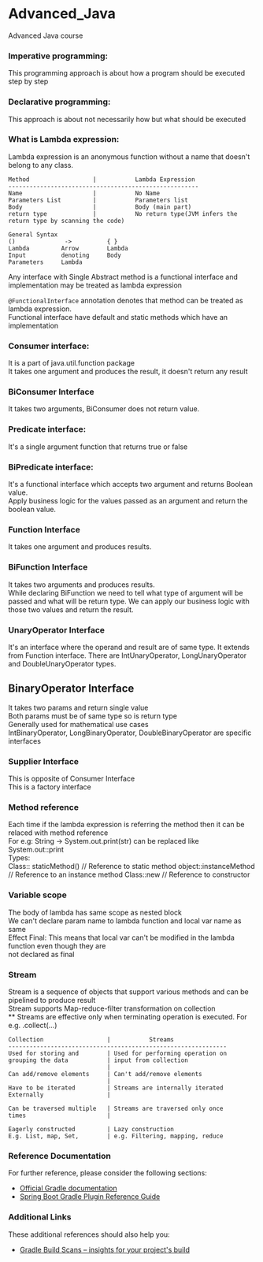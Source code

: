 # Advanced_Java
Advanced Java course

### Imperative programming:  
This programming approach is about how a program should be executed step by step

### Declarative programming:  
This approach is about not necessarily how but what should be executed

### What is Lambda expression:
Lambda expression is an anonymous function without a name that doesn't belong to any class.

    Method                  |           Lambda Expression
    ------------------------------------------------------
    Name                    |           No Name
    Parameters List         |           Parameters list
    Body                    |           Body (main part)
    return type             |           No return type(JVM infers the return type by scanning the code)               
    
    General Syntax
    ()              ->          { }
    Lambda         Arrow        Lambda 
    Input          denoting     Body
    Parameters     Lambda

Any interface with Single Abstract method is a functional interface and implementation may be treated as lambda expression

```@FunctionalInterface``` annotation denotes that method can be treated as lambda expression.  
Functional interface have default and static methods which have an implementation  

### Consumer interface: 
It is a part of java.util.function package  
It takes one argument and produces the result, it doesn't return any result  

### BiConsumer Interface
It takes two arguments, BiConsumer does not return value. 

### Predicate interface:  
It's a single argument function that returns true or false

### BiPredicate interface:  
It's a functional interface which accepts two argument and returns Boolean value.  
Apply business logic for the values passed as an argument and return the boolean value.

### Function Interface
It takes one argument and produces results.

### BiFunction Interface
It takes two arguments and produces results.  
While declaring BiFunction we need to tell what type of argument will be passed and what will be 
return type. We can apply our business logic with those two values and return the result.

### UnaryOperator Interface
It's an interface where the operand and result are of same type. It extends from Function interface.
There are IntUnaryOperator, LongUnaryOperator and DoubleUnaryOperator types.

## BinaryOperator Interface
It takes two params and return single value  
Both params must be of same type so is return type  
Generally used for mathematical use cases  
IntBinaryOperator, LongBinaryOperator, DoubleBinaryOperator are specific interfaces  

### Supplier Interface
This is opposite of Consumer Interface  
This is a factory interface  

### Method reference
Each time if the lambda expression is referring the method then it can be relaced with method reference  
For e.g: String -> System.out.print(str) can be replaced like System.out::print  
Types:  
Class:: staticMethod() // Reference to static method
object::instanceMethod // Reference to an instance method
Class::new // Reference to constructor

### Variable scope
The body of lambda has same scope as nested block  
We can't declare param name to lambda function and local var name as same  
Effect Final: This means that local var can't be modified in the lambda function even though they are   
not declared as final  

### Stream
Stream is a sequence of objects that support various methods and can be pipelined to produce result  
Stream supports Map-reduce-filter transformation on collection  
** Streams are effective only when terminating operation is executed. For e.g. .collect(...)  


    Collection                  |           Streams
    --------------------------------------------------------------
    Used for storing and        | Used for performing operation on 
    grouping the data           | input from collection
                                |
    Can add/remove elements     | Can't add/remove elements
                                |
    Have to be iterated         | Streams are internally iterated
    Externally                  |

    Can be traversed multiple   | Streams are traversed only once
    times                       |
    
    Eagerly constructed         | Lazy construction
    E.g. List, map, Set,        | e.g. Filtering, mapping, reduce


### Reference Documentation
For further reference, please consider the following sections:

* [Official Gradle documentation](https://docs.gradle.org)
* [Spring Boot Gradle Plugin Reference Guide](https://docs.spring.io/spring-boot/docs/2.2.4.RELEASE/gradle-plugin/reference/html/)

### Additional Links
These additional references should also help you:

* [Gradle Build Scans – insights for your project's build](https://scans.gradle.com#gradle)